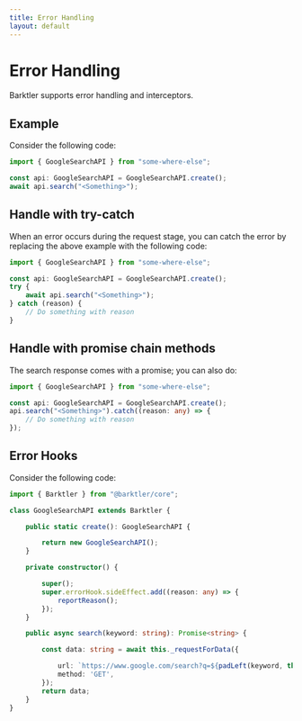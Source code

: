 ```yaml
---
title: Error Handling
layout: default
---
```


# Error Handling

Barktler supports error handling and interceptors.

## Example

Consider the following code:

```ts
import { GoogleSearchAPI } from "some-where-else";

const api: GoogleSearchAPI = GoogleSearchAPI.create();
await api.search("<Something>");
```

## Handle with try-catch

When an error occurs during the request stage, you can catch the error by replacing the above example with the following code:

```ts
import { GoogleSearchAPI } from "some-where-else";

const api: GoogleSearchAPI = GoogleSearchAPI.create();
try {
    await api.search("<Something>");
} catch (reason) {
    // Do something with reason
}
```

## Handle with promise chain methods

The search response comes with a promise; you can also do:

```ts
import { GoogleSearchAPI } from "some-where-else";

const api: GoogleSearchAPI = GoogleSearchAPI.create();
api.search("<Something>").catch((reason: any) => {
    // Do something with reason
});
```

## Error Hooks

Consider the following code:

```ts
import { Barktler } from "@barktler/core";

class GoogleSearchAPI extends Barktler {

    public static create(): GoogleSearchAPI {

        return new GoogleSearchAPI();
    }

    private constructor() {

        super();
        super.errorHook.sideEffect.add((reason: any) => {
            reportReason();
        });
    }

    public async search(keyword: string): Promise<string> {

        const data: string = await this._requestForData({

            url: `https://www.google.com/search?q=${padLeft(keyword, this.getConfig(padLeft))}`,
            method: 'GET',
        });
        return data;
    }
}
```
